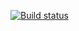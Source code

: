 [![Build status](https://ci.appveyor.com/api/projects/status/xdk8gyklwexliae7?svg=true)](https://ci.appveyor.com/project/Acdys/api-ci)
